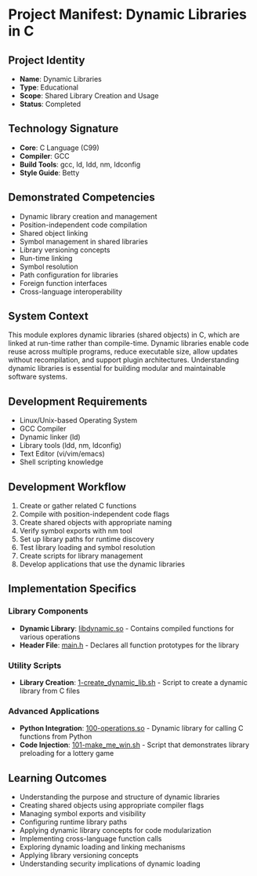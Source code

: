 # Project Manifest: Dynamic Libraries in C

## Project Identity
- **Name**: Dynamic Libraries
- **Type**: Educational
- **Scope**: Shared Library Creation and Usage
- **Status**: Completed

## Technology Signature
- **Core**: C Language (C99)
- **Compiler**: GCC
- **Build Tools**: gcc, ld, ldd, nm, ldconfig
- **Style Guide**: Betty

## Demonstrated Competencies
- Dynamic library creation and management
- Position-independent code compilation
- Shared object linking
- Symbol management in shared libraries
- Library versioning concepts
- Run-time linking
- Symbol resolution
- Path configuration for libraries
- Foreign function interfaces
- Cross-language interoperability

## System Context
This module explores dynamic libraries (shared objects) in C, which are linked at run-time rather than compile-time. Dynamic libraries enable code reuse across multiple programs, reduce executable size, allow updates without recompilation, and support plugin architectures. Understanding dynamic libraries is essential for building modular and maintainable software systems.

## Development Requirements
- Linux/Unix-based Operating System
- GCC Compiler
- Dynamic linker (ld)
- Library tools (ldd, nm, ldconfig)
- Text Editor (vi/vim/emacs)
- Shell scripting knowledge

## Development Workflow
1. Create or gather related C functions
2. Compile with position-independent code flags
3. Create shared objects with appropriate naming
4. Verify symbol exports with nm tool
5. Set up library paths for runtime discovery
6. Test library loading and symbol resolution
7. Create scripts for library management
8. Develop applications that use the dynamic libraries

## Implementation Specifics

### Library Components
- **Dynamic Library**: [libdynamic.so](./libdynamic.so) - Contains compiled functions for various operations
- **Header File**: [main.h](./main.h) - Declares all function prototypes for the library

### Utility Scripts
- **Library Creation**: [1-create_dynamic_lib.sh](./1-create_dynamic_lib.sh) - Script to create a dynamic library from C files

### Advanced Applications
- **Python Integration**: [100-operations.so](./100-operations.so) - Dynamic library for calling C functions from Python
- **Code Injection**: [101-make_me_win.sh](./101-make_me_win.sh) - Script that demonstrates library preloading for a lottery game

## Learning Outcomes
- Understanding the purpose and structure of dynamic libraries
- Creating shared objects using appropriate compiler flags
- Managing symbol exports and visibility
- Configuring runtime library paths
- Applying dynamic library concepts for code modularization
- Implementing cross-language function calls
- Exploring dynamic loading and linking mechanisms
- Applying library versioning concepts
- Understanding security implications of dynamic loading
